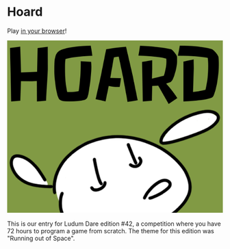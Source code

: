 # Hoard

Play [in your browser](http://gelisam.com/ludum-dare-42/)!

![screenshot](deploy/images/titlecard.png)

This is our entry for Ludum Dare edition #42, a competition where you have 72 hours to program a game from scratch. The theme for this edition was "Running out of Space".
